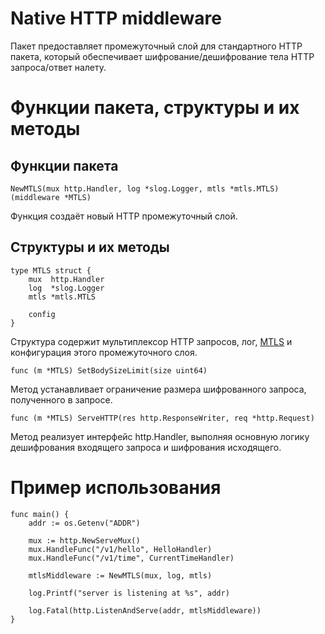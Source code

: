 # Native HTTP middleware

Пакет предоставляет промежуточный слой для стандартного HTTP пакета, который обеспечивает шифрование/дешифрование тела
HTTP запроса/ответ налету.

# Функции пакета, структуры и их методы

## Функции пакета

```golang
NewMTLS(mux http.Handler, log *slog.Logger, mtls *mtls.MTLS) (middleware *MTLS)
```

Функция создаёт новый HTTP промежуточный слой.

## Структуры и их методы

```golang
type MTLS struct {
    mux  http.Handler
    log  *slog.Logger
    mtls *mtls.MTLS
    
    config
}
```

Структура содержит мультиплексор HTTP запросов, лог, [MTLS](../../mtls/readme.md) и конфигурация этого промежуточного слоя.

```golang
func (m *MTLS) SetBodySizeLimit(size uint64)
```

Метод устанавливает ограничение размера шифрованного запроса, полученного в запросе.

```golang
func (m *MTLS) ServeHTTP(res http.ResponseWriter, req *http.Request)
```

Метод реализует интерфейс http.Handler, выполняя основную логику дешифрования входящего запроса и шифрования исходящего.

# Пример использования

```golang
func main() {
    addr := os.Getenv("ADDR")
    
    mux := http.NewServeMux()
    mux.HandleFunc("/v1/hello", HelloHandler)
    mux.HandleFunc("/v1/time", CurrentTimeHandler)
    
    mtlsMiddleware := NewMTLS(mux, log, mtls)
    
    log.Printf("server is listening at %s", addr)
    
    log.Fatal(http.ListenAndServe(addr, mtlsMiddleware))
}
```